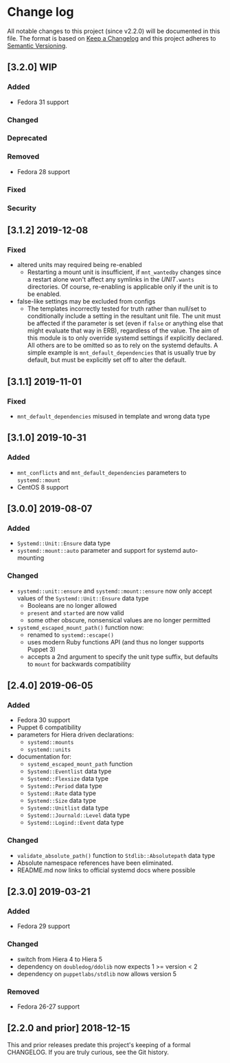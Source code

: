 <!--
This file is part of the doubledog-systemd Puppet module.
Copyright 2018-2019 John Florian
SPDX-License-Identifier: GPL-3.0-or-later

Template

## [VERSION] WIP
### Added
### Changed
### Deprecated
### Removed
### Fixed
### Security

-->

# Change log

All notable changes to this project (since v2.2.0) will be documented in this file.  The format is based on [Keep a Changelog](http://keepachangelog.com/en/1.0.0/) and this project adheres to [Semantic Versioning](http://semver.org).

## [3.2.0] WIP
### Added
- Fedora 31 support
### Changed
### Deprecated
### Removed
- Fedora 28 support
### Fixed
### Security

## [3.1.2] 2019-12-08
### Fixed
- altered units may required being re-enabled
    - Restarting a mount unit is insufficient, if `mnt_wantedby` changes since a restart alone won't affect any symlinks in the *UNIT*`.wants` directories.  Of course, re-enabling is applicable only if the unit is to be enabled.
- false-like settings may be excluded from configs
    - The templates incorrectly tested for truth rather than null/set to conditionally include a setting in the resultant unit file.  The unit must be affected if the parameter is set (even if `false` or anything else that might evaluate that way in ERB), regardless of the value.  The aim of this module is to only override systemd settings if explicitly declared.  All others are to be omitted so as to rely on the systemd defaults.  A simple example is `mnt_default_dependencies` that is usually true by default, but must be explicitly set off to alter the default.

## [3.1.1] 2019-11-01
### Fixed
- `mnt_default_dependencies` misused in template and wrong data type

## [3.1.0] 2019-10-31
### Added
- `mnt_conflicts` and `mnt_default_dependencies` parameters to `systemd::mount`
- CentOS 8 support

## [3.0.0] 2019-08-07
### Added
- `Systemd::Unit::Ensure` data type
- `systemd::mount::auto` parameter and support for systemd auto-mounting
### Changed
- `systemd::unit::ensure` and `systemd::mount::ensure` now only accept values of the `Systemd::Unit::Ensure` data type
    - Booleans are no longer allowed
    - `present` and `started` are now valid
    - some other obscure, nonsensical values are no longer permitted
- `systemd_escaped_mount_path()` function now:
    - renamed to `systemd::escape()`
    - uses modern Ruby functions API (and thus no longer supports Puppet 3)
    - accepts a 2nd argument to specify the unit type suffix, but defaults to `mount` for backwards compatibility

## [2.4.0] 2019-06-05
### Added
- Fedora 30 support
- Puppet 6 compatibility
- parameters for Hiera driven declarations:
    - `systemd::mounts`
    - `systemd::units`
- documentation for:
    - `systemd_escaped_mount_path` function
    - `Systemd::Eventlist` data type
    - `Systemd::Flexsize` data type
    - `Systemd::Period` data type
    - `Systemd::Rate` data type
    - `Systemd::Size` data type
    - `Systemd::Unitlist` data type
    - `Systemd::Journald::Level` data type
    - `Systemd::Logind::Event` data type
### Changed
- `validate_absolute_path()` function to `Stdlib::Absolutepath` data type
- Absolute namespace references have been eliminated.
- README.md now links to official systemd docs where possible

## [2.3.0] 2019-03-21
### Added
- Fedora 29 support
### Changed
- switch from Hiera 4 to Hiera 5
- dependency on `doubledog/ddolib` now expects 1 >= version < 2
- dependency on `puppetlabs/stdlib` now allows version 5
### Removed
- Fedora 26-27 support

## [2.2.0 and prior] 2018-12-15

This and prior releases predate this project's keeping of a formal CHANGELOG.  If you are truly curious, see the Git history.

